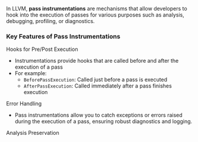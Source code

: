 In LLVM, **pass instrumentations** are mechanisms that allow developers to hook into the execution of passes for various purposes such as analysis, debugging, profiling, or diagnostics.

### Key Features of Pass Instrumentations
Hooks for Pre/Post Execution
- Instrumentations provide hooks that are called before and after the execution of a pass
- For example:
	- `BeforePassExecution`: Called just before a pass is executed
	- `AfterPassExecution`: Called immediately after a pass finishes execution

Error Handling
- Pass instrumentations allow you to catch exceptions or errors raised during the execution of a pass, ensuring robust diagnostics and logging.

Analysis Preservation